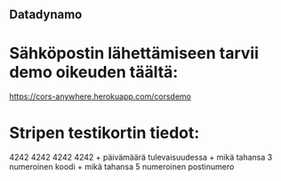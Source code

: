 ## Datadynamo

# Sähköpostin lähettämiseen tarvii demo oikeuden täältä:
https://cors-anywhere.herokuapp.com/corsdemo

# Stripen testikortin tiedot:
4242 4242 4242 4242 + päivämäärä tulevaisuudessa + mikä tahansa 3 numeroinen koodi + mikä tahansa 5 numeroinen postinumero